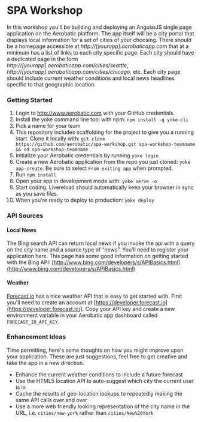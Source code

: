 # SPA Workshop

In this workshop you'll be building and deploying an AngularJS single page application on the Aerobatic platform. The app itself will be a city portal that displays local information for a set of cities of your choosing. There should be a homepage accessible at _http://[yourapp].aerobaticapp.com_ that at a minimum has a list of links to each city specific page. Each city should have a dedicated page in the form _http://[yourapp].aerobaticapp.com/cities/seattle_, _http://[yourapp].aerobaticapp.com/cities/chicago_, etc. Each city page should include current weather conditions and local news headlines specific to that geographic location.

### Getting Started
1. Login to http://www.aerobatic.com with your GitHub credentials.
2. Install the yoke command line tool with npm:  `npm install -g yoke-cli`
3. Pick a name for your team 
3. This repository includes scaffolding for the project to give you a running start. Clone it locally with: 
`git clone https://github.com/aerobatic/spa-workshop.git spa-workshop-teamname && cd spa-workshop-teamname`
4. Initialize your Aerobatic credentials by running `yoke login`
5. Create a new Aerobatic application from the repo you just cloned: `yoke app-create`. Be sure to select `From exiting app` when prompted.
6. Run `npm install`
7. Open your app in development mode with: `yoke serve -o`
8. Start coding. Livereload should automatically keep your browser in sync as you save files.
9. When you're ready to deploy to production: `yoke deploy`

### API Sources

#### Local News
The Bing search API can return local news if you invoke the api with a query on the city name and a source type of “news”. You’ll need to register your application here. This page has some good information on getting started with the Bing API: [http://www.bing.com/developers/s/APIBasics.html](http://www.bing.com/developers/s/APIBasics.html)

#### Weather
[Forecast.io](https://forecast.io/) has a nice weather API that is easy to get started with. First you'll need to create an account at [https://developer.forecast.io](https://developer.forecast.io/). Copy your API key and create a new environment variable in your Aerobatic app dashboard called `FORECAST_IO_API_KEY`. 


### Enhancement Ideas
Time permitting, here's some thoughts on how you might improve upon your application. These are just suggestions, feel free to get creative and take the app in a new direction.

* Enhance the current weather conditions to include a future forecast
* Use the HTML5 location API to auto-suggest which city the current user is in
* Cache the results of geo-location lookups to repeatedly making the same API calls over and over
* Use a more web friendly looking representation of the city name in the URL, i.e. `cities/new-york` rather than `cities/New%20York` 

